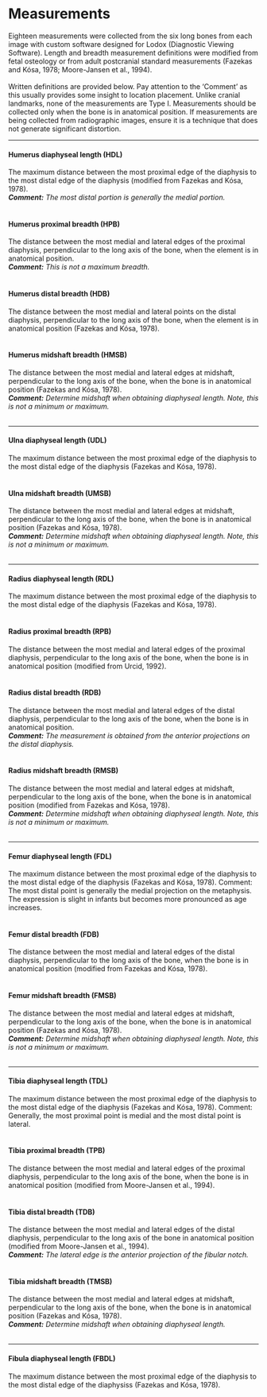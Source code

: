 # Measurements
Eighteen measurements were collected from the six long bones from each image with custom software designed for Lodox (Diagnostic Viewing Software). Length and breadth measurement definitions were modified from fetal osteology or from adult postcranial standard measurements (Fazekas and Kósa, 1978; Moore-Jansen et al., 1994). 
<br><br>
Written definitions are provided below. Pay attention to the ‘Comment’ as this usually provides some insight to location placement. Unlike cranial landmarks, none of the measurements are Type I. Measurements should be collected only when the bone is in anatomical position. If measurements are being collected from radiographic images, ensure it is a technique that does not generate significant distortion.

---

#### Humerus diaphyseal length (HDL)
The maximum distance between the most proximal edge of the diaphysis to the most distal edge of the diaphysis (modified from Fazekas and Kósa, 1978).
<br>
*__Comment:__ The most distal portion is generally the medial portion.*
<br><br>

#### Humerus proximal breadth (HPB)
The distance between the most medial and lateral edges of the proximal diaphysis, perpendicular to the long axis of the bone, when the element is in anatomical position.
<br>
*__Comment:__ This is not a maximum breadth.*
<br><br>

#### Humerus distal breadth (HDB) 
The distance between the most medial and lateral points on the distal diaphysis, perpendicular to the long axis of the bone, when the element is in anatomical position (Fazekas and Kósa, 1978). 
<br><br>

#### Humerus midshaft breadth (HMSB) 
The distance between the most medial and lateral edges at midshaft, perpendicular to the long axis of the bone, when the bone is in anatomical position (Fazekas and Kósa, 1978).
<br>
*__Comment:__ Determine midshaft when obtaining diaphyseal length. Note, this is not a minimum or maximum.*
<br><br>

---

#### Ulna diaphyseal length (UDL) 
The maximum distance between the most proximal edge of the diaphysis to the most distal edge of the diaphysis (Fazekas and Kósa, 1978). 
<br><br>

#### Ulna midshaft breadth (UMSB) 
The distance between the most medial and lateral edges at midshaft, perpendicular to the long axis of the bone, when the bone is in anatomical position (Fazekas and Kósa, 1978).
<br>
*__Comment:__ Determine midshaft when obtaining diaphyseal length. Note, this is not a minimum or maximum.*
<br><br>

---

#### Radius diaphyseal length (RDL) 
The maximum distance between the most proximal edge of the diaphysis to the most distal edge of the diaphysis (Fazekas and Kósa, 1978). 
<br><br>

#### Radius proximal breadth (RPB) 
The distance between the most medial and lateral edges of the proximal diaphysis, perpendicular to the long axis of the bone, when the bone is in anatomical position (modified from Urcid, 1992). 
<br><br>

#### Radius distal breadth (RDB) 
The distance between the most medial and lateral edges of the distal diaphysis, perpendicular to the long axis of the bone, when the bone is in anatomical position.
<br>
*__Comment:__ The measurement is obtained from the anterior projections on the distal diaphysis.*
<br><br>

#### Radius midshaft breadth (RMSB) 
The distance between the most medial and lateral edges at midshaft, perpendicular to the long axis of the bone, when the bone is in anatomical position (modified from Fazekas and Kósa, 1978).
<br>
*__Comment:__ Determine midshaft when obtaining diaphyseal length. Note, this is not a minimum or maximum.*
<br><br>

---

#### Femur diaphyseal length (FDL) 
The maximum distance between the most proximal edge of the diaphysis to the most distal edge of the diaphysis (Fazekas and Kósa, 1978). Comment: The most distal point is generally the medial projection on the metaphysis. The expression is slight in infants but becomes more pronounced as age increases. 
<br><br>

#### Femur distal breadth (FDB) 
The distance between the most medial and lateral edges of the distal diaphysis, perpendicular to the long axis of the bone, when the bone is in anatomical position (modified from Fazekas and Kósa, 1978). 
<br><br>

#### Femur midshaft breadth (FMSB) 
The distance between the most medial and lateral edges at midshaft, perpendicular to the long axis of the bone, when the bone is in anatomical position (Fazekas and Kósa, 1978).
<br>
*__Comment:__ Determine midshaft when obtaining diaphyseal length. Note, this is not a minimum or maximum.*
<br><br>

---

#### Tibia diaphyseal length (TDL) 
The maximum distance between the most proximal edge of the diaphysis to the most distal edge of the diaphysis (Fazekas and Kósa, 1978). Comment: Generally, the most proximal point is medial and the most distal point is lateral. 
<br><br>

#### Tibia proximal breadth (TPB) 
The distance between the most medial and lateral edges of the proximal diaphysis, perpendicular to the long axis of the bone, when the bone is in anatomical position (modified from Moore-Jansen et al., 1994). 
<br><br>

#### Tibia distal breadth (TDB) 
The distance between the most medial and lateral edges of the distal diaphysis, perpendicular to the long axis of the bone in anatomical position (modified from Moore-Jansen et al., 1994).
<br>
*__Comment:__ The lateral edge is the anterior projection of the fibular notch.*
<br><br>

#### Tibia midshaft breadth (TMSB) 
The distance between the most medial and lateral edges at midshaft, perpendicular to the long axis of the bone, when the bone is in anatomical position (Fazekas and Kósa, 1978).
<br>
*__Comment:__ Determine midshaft when obtaining diaphyseal length.*
<br><br>

---

#### Fibula diaphyseal length (FBDL) 
The maximum distance between the most proximal edge of the diaphysis to the most distal edge of the diaphysiss (Fazekas and Kósa, 1978).
<br><br>
